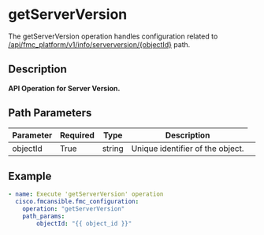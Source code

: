 # getServerVersion

The getServerVersion operation handles configuration related to [/api/fmc_platform/v1/info/serverversion/{objectId}](/paths//api/fmc_platform/v1/info/serverversion/{object_id}.md) path.&nbsp;
## Description
**API Operation for Server Version.**

## Path Parameters
| Parameter | Required | Type | Description |
| --------- | -------- | ---- | ----------- |
| objectId | True | string <td colspan=3> Unique identifier of the object. |

## Example
```yaml
- name: Execute 'getServerVersion' operation
  cisco.fmcansible.fmc_configuration:
    operation: "getServerVersion"
    path_params:
        objectId: "{{ object_id }}"

```